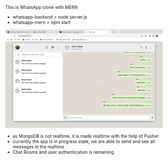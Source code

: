 This is WhatsApp clone with MERN

- whatsapp-backend > node server.js
- whatsapp-mern    > npm start

<img src="whatsapp-mern/public/images/screenshot.png" width="800">

- as MongoDB is not realtime, it is made realtime with the help of Pusher
- currently the app is in progress state, we are able to send and see all messages in the realtime
- Chat Rooms and user authentication is remaining
